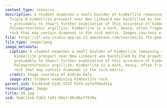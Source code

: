 ```yaml
---
content_type: resource
description: A student examines a small boulder of kimberlite remaining after the
  Triple-B kimberlite prospect near New Liskeard was backfilled by the propety holders
  - presumably to thwart further examination of this occurence of kimberlite intruding
  Paleoproterozoic argillite. Kimberlite is a dark, heavy, often fragmented igneous
  rock that may contain diamonds in the rock matrix. Images courtesy of Andrew Daly.
file: https://ol-ocw-studio-app-qa.s3.amazonaws.com/courses/12-753-geodynamics-seminar-spring-2005/9a0c11eb53b37e9180e399c0bcff539a_16.jpg
file_type: image/jpeg
image_metadata:
  caption: A student examines a small boulder of kimberlite remaining after the Triple-B
    kimberlite prospect near New Liskeard was backfilled by the propety holders -
    presumably to thwart further examination of this occurence of kimberlite intruding
    Paleoproterozoic argillite. Kimberlite is a dark, heavy, often fragmented igneous
    rock that may contain diamonds in the rock matrix.
  credit: Image courtesy of Andrew Daly.
  image-alt: Student examining kimberlite rock.
parent_uid: b3c6b3e0-51d2-5533-55fb-a1fef08ed31a
resourcetype: Image
title: 16.jpg
uid: 9a0c11eb-53b3-7e91-80e3-99c0bcff539a
---
```

